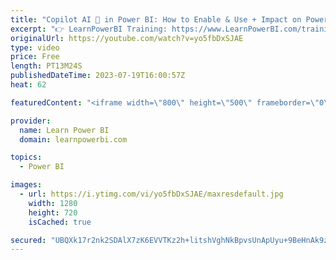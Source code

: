 ```yaml
---
title: "Copilot AI 🤖 in Power BI: How to Enable & Use + Impact on Power BI Professionals 🤔"
excerpt: "👉 LearnPowerBI Training: https://www.LearnPowerBI.com/training 👉 Power BI Consultant Launchpad 🚀: https://web.learnpowerbi.com/consultant-launchpad/ 👉 Power BI Consultant Program: https://www.LearnPowerBI.com/pro Let me show you how you can enable and use the very exciting copilot AI technology within"
originalUrl: https://youtube.com/watch?v=yo5fbDxSJAE
type: video
price: Free
length: PT13M24S
publishedDateTime: 2023-07-19T16:00:57Z
heat: 62

featuredContent: "<iframe width=\"800\" height=\"500\" frameborder=\"0\" src=\"https://www.youtube.com/embed/yo5fbDxSJAE\" allow=\"accelerometer; autoplay; encrypted-media; gyroscope; picture-in-picture\" allowfullscreen></iframe>"

provider:
  name: Learn Power BI
  domain: learnpowerbi.com

topics:
  - Power BI

images:
  - url: https://i.ytimg.com/vi/yo5fbDxSJAE/maxresdefault.jpg
    width: 1280
    height: 720
    isCached: true

secured: "UBQXk17r2nk2SDAlX7zK6EVVTKz2h+litshVghNkBpvsUnApUyu+9BeHnAk9zUHf8LBQlqH0v3+oU7+OqCgWN07ZF99AprhByIWH+NhnGj92GC2hvvUxwwZcorspw3tsZ8MhTEBKl9aJbvI0nN9rZ4xflhZvSy3s6gopBzrVgQcvD9vok1iL4RQQ5OfxQN7xHtsM1Gba6GzuSnyA8eCkQHURf8rulEh+3pEdr69JmVGtwO4HcHiIzlX33tsl3GtgvFOHJkaCGCZ/3V6j9+pqmFKHPN9HQb5Yb5pSObBGulr2ncWOKgnSc/M8ukzC1Tk+S2ztMnp5rKiAtC1nzzOKB18BpUoJXJg4/cdqqf80sZRyCcLnu02LrcT6+SiHvNn0yQZ0wENB0Fjo/TmoQ5aGfGZjkOeIq6gT/gFBs3FrLA4=;SImzaLTd1T+uczVSXfBVDA=="
---
```


